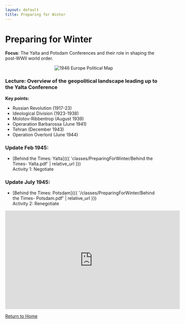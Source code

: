 ```yaml
---
layout: default
title: Preparing for Winter
---
```


# Preparing for Winter

**Focus**: The Yalta and Potsdam Conferences and their role in shaping the post-WWII world order.

<div style="text-align: center;">
  <img src="{{ '/classes/PreparingForWinter/1946_Europe_Political.jpg' | relative_url }}" alt="1946 Europe Political Map" style="max-width: 80%; height: auto;">
</div>

### Lecture: Overview of the geopolitical landscape leading up to the Yalta Conference

**Key points:**
- Russian Revolution (1917-23)
- Ideological Division (1923-1938)
- Molotov-Ribbentrop (August 1939)
- Operaration Barbarossa (June 1941)
- Tehran (December 1943)
- Operation Overlord (June 1944)  

### Update Feb 1945:
- [Behind the Times: Yalta]({{ 'classes/PreparingForWinter/Behind the Times- Yalta.pdf' | relative_url }})  
    Activity 1: Negotiate

  
### Update July 1945:
- [Behind the Times: Potsdam]({{ '/classes/PreparingForWinter/Behind the Times- Potsdam.pdf' | relative_url }})  
    Activity 2: Renegotiate  

<iframe width="560" height="315" src="https://www.youtube.com/embed/S2PUIQpAEAQ?si=2tRA0rVqh2FQFGew" title="YouTube video player" frameborder="0" allow="accelerometer; autoplay; clipboard-write; encrypted-media; gyroscope; picture-in-picture; web-share" referrerpolicy="strict-origin-when-cross-origin" allowfullscreen></iframe>

[Return to Home](../)
